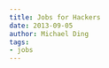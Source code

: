 ```yaml
---
title: Jobs for Hackers
date: 2013-09-05
author: Michael Ding
tags:
- jobs
---
```


<script src="https://gist.github.com/yandy/6447170.js"></script>

